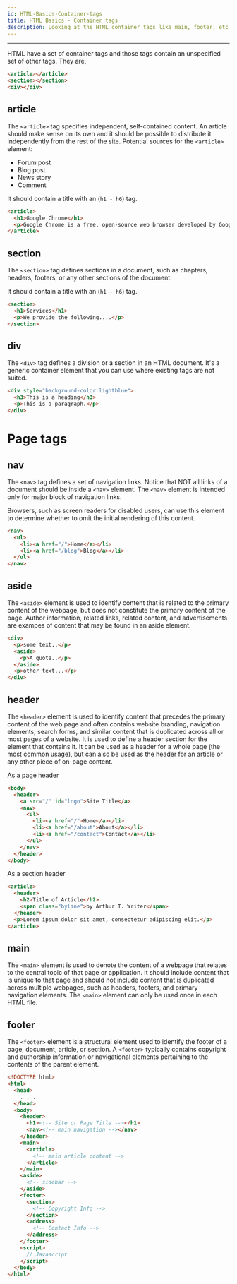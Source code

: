 ```yaml
---
id: HTML-Basics-Container-tags
title: HTML Basics - Container tags
description: Looking at the HTML container tags like main, footer, etc
---
```


---

HTML have a set of container tags and those tags contain an unspecified set of other tags.
They are,

```html
<article></article>
<section></section>
<div></div>
```

## article

The `<article>` tag specifies independent, self-contained content.
An article should make sense on its own and it should be possible to distribute it independently from the rest of the site.
Potential sources for the `<article>` element:

- Forum post
- Blog post
- News story
- Comment

It should contain a title with an (`h1 - h6`) tag.

```html
<article>
  <h1>Google Chrome</h1>
  <p>Google Chrome is a free, open-source web browser developed by Google, released in 2008.</p>
</article>
```

## section

The `<section>` tag defines sections in a document, such as chapters, headers, footers, or any other sections of the document.

It should contain a title with an (`h1 - h6`) tag.

```html
<section>
  <h1>Services</h1>
  <p>We provide the following....</p>
</section>
```

## div

The `<div>` tag defines a division or a section in an HTML document.
It's a generic container element that you can use where existing tags are not suited.

```html
<div style="background-color:lightblue">
  <h3>This is a heading</h3>
  <p>This is a paragraph.</p>
</div>
```

# Page tags

## nav

The `<nav>` tag defines a set of navigation links.
Notice that NOT all links of a document should be inside a `<nav>` element.
The `<nav>` element is intended only for major block of navigation links.

Browsers, such as screen readers for disabled users, can use this element to determine whether to omit the initial rendering of this content.

```html
<nav>
  <ul>
    <li><a href="/">Home</a></li>
    <li><a href="/blog">Blog</a></li>
  </ul>
</nav>
```

## aside

The `<aside>` element is used to identify content that is related to the primary content of the webpage, but does not constitute the primary content of the page. Author information, related links, related content, and advertisements are exampes of content that may be found in an aside element.

```html
<div>
  <p>some text..</p>
  <aside>
    <p>A quote..</p>
  </aside>
  <p>other text...</p>
</div>
```

## header

The `<header>` element is used to identify content that precedes the primary content of the web page and often contains website branding, navigation elements, search forms, and similar content that is duplicated across all or most pages of a website.
It is used to define a header section for the element that contains it. It can be used as a header for a whole page (the most common usage), but can also be used as the header for an article or any other piece of on-page content.

As a page header

```html
<body>
  <header>
    <a src="/" id="logo">Site Title</a>
    <nav>
      <ul>
        <li><a href="/">Home</a></li>
        <li><a href="/about">About</a></li>
        <li><a href="/contact">Contact</a></li>
      </ul>
    </nav>
  </header>
</body>
```

As a section header

```html
<article>
  <header>
    <h2>Title of Article</h2>
    <span class="byline">by Arthur T. Writer</span>
  </header>
  <p>Lorem ipsum dolor sit amet, consectetur adipiscing elit.</p>
</article>
```

## main

The `<main>` element is used to denote the content of a webpage that relates to the central topic of that page or application. It should include content that is unique to that page and should not include content that is duplicated across multiple webpages, such as headers, footers, and primary navigation elements.
The `<main>` element can only be used once in each HTML file.

## footer

The `<footer>` element is a structural element used to identify the footer of a page, document, article, or section.
A `<footer>` typically contains copyright and authorship information or navigational elements pertaining to the contents of the parent element.

```html
<!DOCTYPE html>
<html>
  <head>
    . . .
  </head>
  <body>
    <header>
      <h1><!-- Site or Page Title --></h1>
      <nav><!-- main navigation --></nav>
    </header>
    <main>
      <article>
        <!-- main article content -->
      </article>
    </main>
    <aside>
      <!-- sidebar -->
    </aside>
    <footer>
      <section>
        <!-- Copyright Info -->
      </section>
      <address>
        <!-- Contact Info -->
      </address>
    </footer>
    <script>
      // Javascript
    </script>
  </body>
</html>
```
